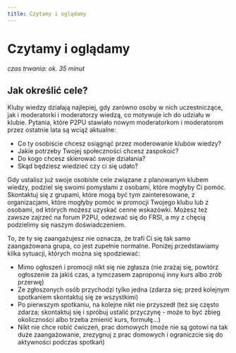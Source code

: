 ```yaml
---
title: Czytamy i oglądamy
---
```

# Czytamy i oglądamy
*czas trwania: ok. 35 minut*

## Jak określić cele?
Kluby wiedzy działają najlepiej, gdy zarówno osoby w nich uczestniczące, jak i moderatorki i moderatorzy wiedzą, co motywuje ich do udziału w klubie. Pytania, które P2PU stawiało nowym moderatorkom i moderatorom przez ostatnie lata są wciąż aktualne: 

* Co ty osobiście chcesz osiągnąć przez moderowanie klubów wiedzy?
* Jakie potrzeby Twojej społeczności chcesz zaspokoić?
* Do kogo chcesz skierować swoje działania?
* Skąd będziesz wiedzieć czy ci się udało?

Gdy ustalisz już swoje osobiste cele związane z planowanym klubem wiedzy, podziel się swoimi pomysłami z osobami, które mogłyby Ci pomóc. Skontaktuj się z grupami, które mogą być tym zainteresowane, z organizacjami, które mogłyby pomóc w promocji Twojego klubu lub z osobami, od których możesz uzyskać cenne wskazówki. Możesz też zawsze  zajrzeć na forum P2PU, odezwać się do FRSI, a my z chęcią podzielimy się naszym doświadczeniem. 

To, że ty się zaangażujesz nie oznacza, że trafi Ci się tak samo zaangażowana grupa, co jest zupełnie normalne. Poniżej przedstawiamy kilka sytuacji, których można się spodziewać:
* Mimo ogłoszeń i promocji nikt się nie zgłasza (nie zrażaj się, powtórz ogłoszenie za jakiś czas, a tymczasem zaproponuj inny kurs albo zrób przerwę)
* Ze zgłoszonych osób przychodzi tylko jedna (zdarza się; przed kolejnym spotkaniem skontaktuj się ze wszystkimi)
* Po pierwszym spotkaniu, na kolejne nikt nie przyszedł (też się często zdarza; skontaktuj się i spróbuj ustalić przyczynę - może to być zbieg okoliczności albo trzeba zmienić kurs, formułę…)
* Nikt nie chce robić ćwiczeń, prac domowych (może nie są gotowi na tak duże zaangażowanie, zrezygnuj z prac domowych i ograniczcie się do aktywności podczas spotkań)

